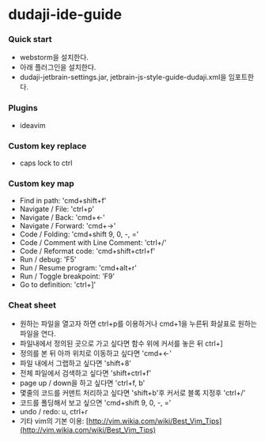 # dudaji-ide-guide

### Quick start
- webstorm을 설치한다.
- 아래 플러그인을 설치한다.
- dudaji-jetbrain-settings.jar, jetbrain-js-style-guide-dudaji.xml을 임포트한다. 

### Plugins
- ideavim

### Custom key replace
- caps lock to ctrl

### Custom key map
- Find in path: 'cmd+shift+f'
- Navigate / File: 'ctrl+p'
- Navigate / Back: 'cmd+<-'
- Navigate / Forward: 'cmd+->'
- Code / Folding: 'cmd+shift 9, 0, -, ='
- Code / Comment with Line Comment: 'ctrl+/'
- Code / Reformat code: 'cmd+shift+ctrl+f'
- Run / debug: 'F5'
- Run / Resume program: 'cmd+alt+r'
- Run / Toggle breakpoint: 'F9'
- Go to definition: 'ctrl+]'

### Cheat sheet
- 원하는 파일을 열고자 하면 ctrl+p를 이용하거나 cmd+1을 누른뒤 화살표로 원하는 파일을 연다.
- 파일내에서 정의된 곳으로 가고 싶다면 함수 위에 커서를 놓은 뒤 ctrl+]
- 정의를 본 뒤 아까 위치로 이동하고 싶다면 'cmd+<-'
- 파일 내에서 그랩하고 싶다면 'shift+8'
- 전체 파일에서 검색하고 싶다면 'shift+ctrl+f'
- page up / down을 하고 싶다면 'ctrl+f, b'
- 몇줄의 코드를 커맨트 처리하고 싶다면 'shift+b'후 커서로 블록 지정후 'ctrl+/'
- 코드를 폴딩해서 보고 싶으면 'cmd+shift 9, 0, -, ='
- undo / redo: u, ctrl+r
- 기타 vim의 기본 이용: [http://vim.wikia.com/wiki/Best_Vim_Tips](http://vim.wikia.com/wiki/Best_Vim_Tips)

